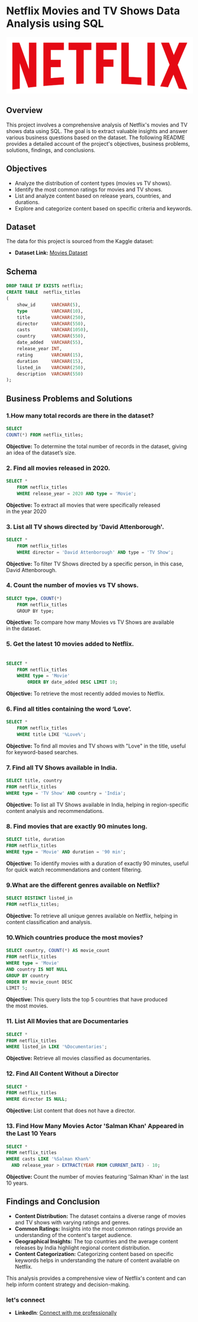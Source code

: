 # Netflix Movies and TV Shows Data Analysis using SQL
![Netflix ](https://github.com/Manikandan-V-26/Netflix_sql_project/blob/main/logo.png)

## Overview
This project involves a comprehensive analysis of Netflix's movies and TV shows data using SQL. The goal is to extract valuable insights and answer various business questions based on the dataset. The following README provides a detailed account of the project's objectives, business problems, solutions, findings, and conclusions.

## Objectives

- Analyze the distribution of content types (movies vs TV shows).
- Identify the most common ratings for movies and TV shows.
- List and analyze content based on release years, countries, and durations.
- Explore and categorize content based on specific criteria and keywords.

## Dataset

The data for this project is sourced from the Kaggle dataset:

- **Dataset Link:** [Movies Dataset](https://www.kaggle.com/datasets/shivamb/netflix-shows?resource=download)

## Schema

```sql
DROP TABLE IF EXISTS netflix;
CREATE TABLE  netflix_titles
(
    show_id      VARCHAR(5),
    type         VARCHAR(10),
    title        VARCHAR(250),
    director     VARCHAR(550),
    casts        VARCHAR(1050),
    country      VARCHAR(550),
    date_added   VARCHAR(55),
    release_year INT,
    rating       VARCHAR(15),
    duration     VARCHAR(15),
    listed_in    VARCHAR(250),
    description  VARCHAR(550)
);
```

## Business Problems and Solutions

### 1.How many total records are there in the dataset?

```sql
SELECT
COUNT(*) FROM netflix_titles;
```

**Objective:** To determine the total number of records in the dataset, giving an idea of the dataset’s size.

### 2.  Find all movies released in 2020.

```sql
SELECT * 
	FROM netflix_titles 
	WHERE release_year = 2020 AND type = 'Movie';
```

**Objective:** To extract all movies that were specifically released in the year 2020

### 3. List all TV shows directed by 'David Attenborough'.

```sql
SELECT * 
	FROM netflix_titles 
	WHERE director = 'David Attenborough' AND type = 'TV Show';
```

**Objective:** To filter TV Shows directed by a specific person, in this case, David Attenborough.

### 4.  Count the number of movies vs TV shows.

```sql
SELECT type, COUNT(*) 
	FROM netflix_titles 
	GROUP BY type;
```

**Objective:** To compare how many Movies vs TV Shows are available in the dataset.

### 5. Get the latest 10 movies added to Netflix.

```sql

SELECT *
	FROM netflix_titles 
	WHERE type = 'Movie'  
        ORDER BY date_added DESC LIMIT 10;
```

**Objective:** To retrieve the most recently added movies to Netflix.

### 6. Find all titles containing the word ‘Love’.

```sql
SELECT * 
	FROM netflix_titles 
	WHERE title LIKE '%Love%';
```

**Objective:** To find all movies and TV shows with "Love" in the title, useful for keyword-based searches.

### 7. Find all TV Shows available in India.

```sql
SELECT title, country
FROM netflix_titles
WHERE type = 'TV Show' AND country = 'India';
```

**Objective:** To list all TV Shows available in India, helping in region-specific content analysis and recommendations.

### 8.  Find movies that are exactly 90 minutes long.

```sql
SELECT title, duration
FROM netflix_titles
WHERE type = 'Movie' AND duration = '90 min';
```

**Objective:** To identify movies with a duration of exactly 90 minutes, useful for quick watch recommendations and content filtering.

### 9.What are the different genres available on Netflix?

```sql
SELECT DISTINCT listed_in
FROM netflix_titles;
```

**Objective:** To retrieve all unique genres available on Netflix, helping in content classification and analysis.

### 10.Which countries produce the most movies?

```sql
SELECT country, COUNT(*) AS movie_count  
FROM netflix_titles  
WHERE type = 'Movie'  
AND country IS NOT NULL  
GROUP BY country  
ORDER BY movie_count DESC  
LIMIT 5;
```

**Objective:** This query lists the top 5 countries that have produced the most movies.


### 11. List All Movies that are Documentaries

```sql
SELECT * 
FROM netflix_titles
WHERE listed_in LIKE '%Documentaries';
```

**Objective:** Retrieve all movies classified as documentaries.

### 12. Find All Content Without a Director

```sql
SELECT * 
FROM netflix_titles
WHERE director IS NULL;
```

**Objective:** List content that does not have a director.

### 13. Find How Many Movies Actor 'Salman Khan' Appeared in the Last 10 Years

```sql
SELECT * 
FROM netflix_titles
WHERE casts LIKE '%Salman Khan%'
  AND release_year > EXTRACT(YEAR FROM CURRENT_DATE) - 10;
```

**Objective:** Count the number of movies featuring 'Salman Khan' in the last 10 years.

## Findings and Conclusion

- **Content Distribution:** The dataset contains a diverse range of movies and TV shows with varying ratings and genres.
- **Common Ratings:** Insights into the most common ratings provide an understanding of the content's target audience.
- **Geographical Insights:** The top countries and the average content releases by India highlight regional content distribution.
- **Content Categorization:** Categorizing content based on specific keywords helps in understanding the nature of content available on Netflix.

This analysis provides a comprehensive view of Netflix's content and can help inform content strategy and decision-making.

### let's connect 
- **LinkedIn**: [Connect with me professionally]()



